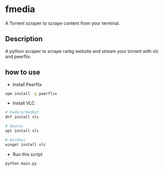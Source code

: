 # fmedia

A Torrent scraper to scrape content from your terminal.

## Description

A python scraper to scrape rarbg website and stream your torrent
with vlc and peerflix.

## how to use

- Install Peerflix

```bash
npm install -g peerflix
```

- Install VLC

```bash
# Fedora/RedHat
dnf install vlc

# Ubuntu
apt install vlc

# Windows
winget install vlc
```

- Run this script

```bash
python main.py
```
